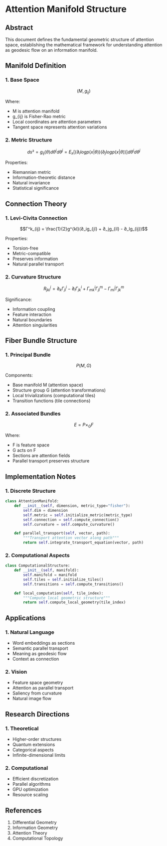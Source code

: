 # Attention Manifold Structure

## Abstract

This document defines the fundamental geometric structure of attention space, establishing the mathematical framework for understanding attention as geodesic flow on an information manifold.

## Manifold Definition

### 1. Base Space
```math
(M, g_{ij})
```
Where:
- M is attention manifold
- g_{ij} is Fisher-Rao metric
- Local coordinates are attention parameters
- Tangent space represents attention variations

### 2. Metric Structure
```math
ds² = g_{ij}(θ)dθ^idθ^j = E_x[(∂_i log p(x|θ))(∂_j log p(x|θ))]dθ^idθ^j
```

Properties:
- Riemannian metric
- Information-theoretic distance
- Natural invariance
- Statistical significance

## Connection Theory

### 1. Levi-Civita Connection
```math
Γ^k_{ij} = \frac{1}{2}g^{kl}(∂_ig_{jl} + ∂_jg_{il} - ∂_lg_{ij})
```

Properties:
- Torsion-free
- Metric-compatible
- Preserves information
- Natural parallel transport

### 2. Curvature Structure
```math
R^i_{jkl} = ∂_kΓ^i_{jl} - ∂_lΓ^i_{jk} + Γ^i_{mk}Γ^m_{jl} - Γ^i_{ml}Γ^m_{jk}
```

Significance:
- Information coupling
- Feature interaction
- Natural boundaries
- Attention singularities

## Fiber Bundle Structure

### 1. Principal Bundle
```math
P(M,G)
```

Components:
- Base manifold M (attention space)
- Structure group G (attention transformations)
- Local trivializations (computational tiles)
- Transition functions (tile connections)

### 2. Associated Bundles
```math
E = P ×_G F
```

Where:
- F is feature space
- G acts on F
- Sections are attention fields
- Parallel transport preserves structure

## Implementation Notes

### 1. Discrete Structure
```python
class AttentionManifold:
    def __init__(self, dimension, metric_type="fisher"):
        self.dim = dimension
        self.metric = self.initialize_metric(metric_type)
        self.connection = self.compute_connection()
        self.curvature = self.compute_curvature()

    def parallel_transport(self, vector, path):
        """Transport attention vector along path"""
        return self.integrate_transport_equation(vector, path)
```

### 2. Computational Aspects
```python
class ComputationalStructure:
    def __init__(self, manifold):
        self.manifold = manifold
        self.tiles = self.initialize_tiles()
        self.transitions = self.compute_transitions()

    def local_computation(self, tile_index):
        """Compute local geometric structure"""
        return self.compute_local_geometry(tile_index)
```

## Applications

### 1. Natural Language
- Word embeddings as sections
- Semantic parallel transport
- Meaning as geodesic flow
- Context as connection

### 2. Vision
- Feature space geometry
- Attention as parallel transport
- Saliency from curvature
- Natural image flow

## Research Directions

### 1. Theoretical
- Higher-order structures
- Quantum extensions
- Categorical aspects
- Infinite-dimensional limits

### 2. Computational
- Efficient discretization
- Parallel algorithms
- GPU optimization
- Resource scaling

## References

1. Differential Geometry
2. Information Geometry
3. Attention Theory
4. Computational Topology
